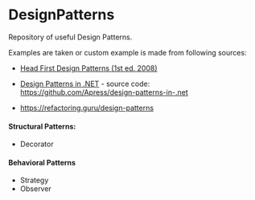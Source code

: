 # DesignPatterns
Repository of useful Design Patterns.

Examples are taken or custom example is made from following sources:

- [Head First Design Patterns (1st ed. 2008)](https://www.oreilly.com/library/view/head-first-design/0596007124/)
  
- [Design Patterns in .NET](https://www.apress.com/gp/book/9781484243657) - source code: https://github.com/Apress/design-patterns-in-.net 

- https://refactoring.guru/design-patterns

   
#### **Structural Patterns:**
* Decorator

   
#### **Behavioral Patterns**
* Strategy
* Observer

  

